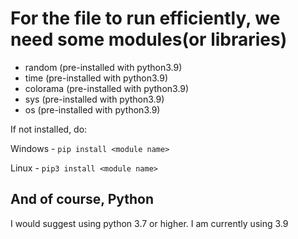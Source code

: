 # For the file to run efficiently, we need some modules(or libraries)

- random (pre-installed with python3.9)
- time (pre-installed with python3.9)
- colorama (pre-installed with python3.9)
- sys (pre-installed with python3.9)
- os (pre-installed with python3.9)

If not installed, do:

Windows - `pip install <module name>`

Linux - `pip3 install <module name>`

## And of course, Python
I would suggest using python 3.7 or higher. I am currently using 3.9
